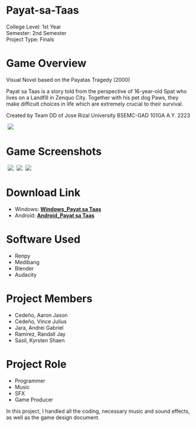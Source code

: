 # Payat-sa-Taas
<p>College Level: 1st Year
<br>Semester: 2nd Semester
<br>Project Type: Finals
</p>

# Game Overview
Visual Novel based on the Payatas Tragedy (2000)

Payat sa Taas is a story told from the perspective of 16-year-old Spat who lives on a Landfill in Zenquo City. Together with his pet dog Paws, they make difficult choices in life which are extremely crucial to their survival.

Created by Team DD of Jose Rizal University BSEMC-GAD 101GA A.Y. 2223

<img align = "center"> <img src = "https://github.com/reigndeity/ImageDump/blob/main/Payatas/in%20game%20menu.png?raw=true">

# Game Screenshots
<img align = "center"> <img src = "https://github.com/reigndeity/ImageDump/blob/main/Payatas/in%20game.png?raw=true">
<img align = "center"> <img src = "https://github.com/reigndeity/ImageDump/blob/main/Payatas/in%20game%20ui.png">
<img align = "center"> <img src = "https://github.com/reigndeity/ImageDump/blob/main/Payatas/in%20game%20ending.png?raw=true">

# Download Link
- Windows: [**Windows_Payat sa Taas**](https://drive.google.com/file/d/18aXL1cFvx1mU46ZjurF8tgxmoeGCjJgr/view?usp=sharing)
- Android: [**Android_Payat sa Taas**](https://drive.google.com/file/d/18SFHxdNrn0GHkPHcYqDSUe8Bty8nBkH8/view?usp=sharing)


# Software Used
- Renpy
- Medibang
- Blender
- Audacity


# Project Members
- Cedeño, Aaron Jason 
- Cedeño, Vince Julius 
- Jara, Andrei Gabriel 
- Ramirez, Randall Jay 
- Sasil, Kyrsten Shaen

# Project Role
- Programmer
- Music
- SFX
- Game Producer

In this project, I handled all the coding, necessary music and sound effects, as well as the game design document.
